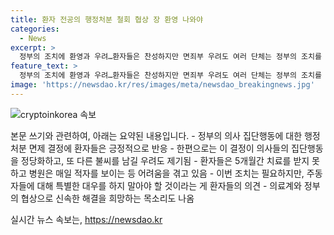 ```yaml
---
title: 환자 전공의 행정처분 철회 협상 장 환영 나와야
categories:
  - News
excerpt: >
  정부의 조치에 환영과 우려…환자들은 찬성하지만 면죄부 우려도 여러 단체는 정부의 조치를 환영하며 정책에 참여를 촉구했지만, 일부는 면죄부로의 우려를 표명했다. 환자들의 입장과 다음 정부에서의 가능한 집단행동을 우려하여 양쪽 반응이 혼재하고 있다. 정부의 선택에 따라 어떠한 결과가 초래될지에 대한 불확실성이 여전히 존재한다.
feature_text: >
  정부의 조치에 환영과 우려…환자들은 찬성하지만 면죄부 우려도 여러 단체는 정부의 조치를 환영하며 정책에 참여를 촉구했지만, 일부는 면죄부로의 우려를 표명했다. 환자들의 입장과 다음 정부에서의 가능한 집단행동을 우려하여 양쪽 반응이 혼재하고 있다. 정부의 선택에 따라 어떠한 결과가 초래될지에 대한 불확실성이 여전히 존재한다.
image: 'https://newsdao.kr/res/images/meta/newsdao_breakingnews.jpg'
---
```


<p><img src="https://newsdao.kr/res/images/meta/newsdao_breakingnews.jpg" alt="cryptoinkorea 속보" /></p>

<p>본문 쓰기와 관련하여, 아래는 요약된 내용입니다.
- 정부의 의사 집단행동에 대한 행정처분 면제 결정에 환자들은 긍정적으로 반응
- 한편으로는 이 결정이 의사들의 집단행동을 정당화하고, 또 다른 불씨를 남길 우려도 제기됨
- 환자들은 5개월간 치료를 받지 못하고 병원은 매일 적자를 보이는 등 어려움을 겪고 있음
- 이번 조치는 필요하지만, 주동자들에 대해 특별한 대우를 하지 말아야 할 것이라는 게 환자들의 의견
- 의료계와 정부의 협상으로 신속한 해결을 희망하는 목소리도 나옴</p>
실시간 뉴스 속보는, <a href="https://newsdao.kr" rel="dofollow">https://newsdao.kr</a>


